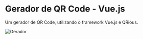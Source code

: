 # Gerador de QR Code - Vue.js

Um gerador de QR Code, utilizando o framework Vue.js e QRious.

![Gerador](https://user-images.githubusercontent.com/105618439/174507670-8e96711b-c760-41ef-bea8-cc0052988390.gif)
